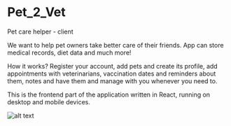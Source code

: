 # Pet_2_Vet
Pet care helper - client

We want to help pet owners take better care of  their friends. App can store medical records, diet data and much more!

How it works?
  Register your account, 
  add pets and create its profile, 
  add appointments with veterinarians, vaccination dates and reminders about them, notes and have them and manage with you whenever you need to.
 
This is the frontend part of the application written in React, running on desktop and mobile devices.

![alt text](https://i.imgur.com/1RimfJ0.png)

